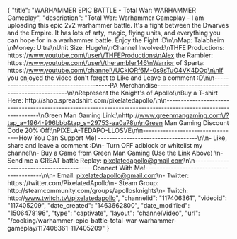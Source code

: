 {
    "title": "WARHAMMER EPIC BATTLE - Total War: WARHAMMER Gameplay",
    "description": "Total War: Warhammer Gameplay - I am uploading this epic 2v2 warhammer battle.  It's a fight between the Dwarves and the Empire.  It has lots of arty, magic, flying units, and everything you can hope for in a warhammer battle.  Enjoy the Fight :D\n\nMap: Talabheim \nMoney: Ultra\nUnit Size: Huge\n\nChannel Involved:\nTHFE Productions: https:\/\/www.youtube.com\/user\/THFEProductions\nAlex the Rambler: https:\/\/www.youtube.com\/user\/therambler146\nWarrior of Sparta: https:\/\/www.youtube.com\/channel\/UCkiORf6M-0s9sTuO4VK4DOg\n\nIf you enjoyed the video don't forget to Like and Leave a comment :D\n\n-----------------------------------------PA Merchandise----------------------------------------------\n\nRepresent the Knight's of Apollo!\nBuy a T-shirt Here: http:\/\/shop.spreadshirt.com\/pixelatedapollo\/\n\n---------------------------------------------------------------------------------------------------------------\nGreen Man Gaming Link:\nhttp:\/\/www.greenmangaming.com\/?tap_a=1964-996bbb&tap_s=29753-aa0a78\n\nGreen Man Gaming Discount Code 20% Off:\nPIXELA-TEDAPO-LLOSVE\n\n----------------------------------How You Can Support Me! -----------------------------------\n\n- Like, share and leave a comment :D\n- Turn OFF adblock or whitelist my channel\n- Buy a Game from Green Man Gaming (Use the Link Above) \n- Send me a GREAT battle Replay: pixelatedapollo@gmail.com\n\n------------------------------------------Connect With Me!-----------------------------------------\n\n- Email: pixelatedapollo@gmail.com\n- Twitter: https:\/\/twitter.com\/PixelatedApollo\n- Steam Group:  http:\/\/steamcommunity.com\/groups\/apollosknights\n- Twitch: http:\/\/www.twitch.tv\/pixelatedapollo",
    "channelid": "117406361",
    "videoid": "117405209",
    "date_created": "1463662800",
    "date_modified": "1506478196",
    "type": "captivate",
    "layout": "channelVideo",
    "url": "\/cooking\/warhammer-epic-battle-total-war-warhammer-gameplay\/117406361-117405209"
}